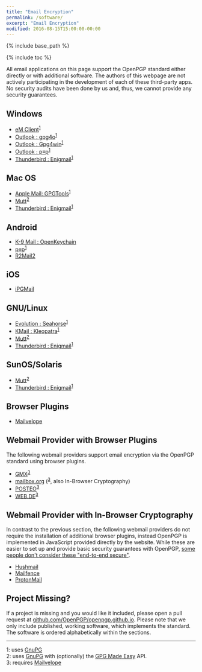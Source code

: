 ```yaml
---
title: "Email Encryption"
permalink: /software/
excerpt: "Email Encryption"
modified: 2016-08-15T15:00:00-00:00
---
```


{% include base_path %}

{% include toc %}

All email applications on this page support the OpenPGP standard either directly or with additional software.
The authors of this webpage are not actively participating in the development of each of these third-party apps.
No security audits have been done by us and, thus, we cannot provide any security guarantees.

## Windows
* [eM Client](/software/emclient/)<sup>[1](#gnupg)</sup>
* [Outlook : gpg4o](/software/gpg4o/)<sup>[1](#gnupg)</sup>
* [Outlook : Gpg4win](/software/gpg4win/)<sup>[1](#gnupg)</sup>
* [Outlook : p≡p](/software/pep/)<sup>[1](#gnupg)</sup>
* [Thunderbird : Enigmail](/software/enigmail/)<sup>[1](#gnupg)</sup>

## Mac OS
* [Apple Mail: GPGTools](/software/gpgtools/)<sup>[1](#gnupg)</sup>
* [Mutt](/software/mutt/)<sup>[2](#gpgme)</sup>
* [Thunderbird : Enigmail](/software/enigmail/)<sup>[1](#gnupg)</sup>

## Android
* [K-9 Mail : OpenKeychain](/software/openkeychain/)
* [p≡p](/software/pep/)<sup>[1](#gnupg)</sup>
* [R2Mail2](/software/r2mail2/)

## iOS
* [iPGMail](/software/ipgmail/)

## GNU/Linux
* [Evolution : Seahorse](/software/seahorse/)<sup>[1](#gnupg)</sup>
* [KMail : Kleopatra](/software/kleopatra/)<sup>[1](#gnupg)</sup>
* [Mutt](/software/mutt/)<sup>[2](#gpgme)</sup>
* [Thunderbird : Enigmail](/software/enigmail/)<sup>[1](#gnupg)</sup>

## SunOS/Solaris
* [Mutt](/software/mutt/)<sup>[2](#gpgme)</sup>
* [Thunderbird : Enigmail](/software/enigmail/)<sup>[1](#gnupg)</sup>

## Browser Plugins
* [Mailvelope](/software/mailvelope/)

## Webmail Provider with Browser Plugins
The following webmail providers support email encryption via the OpenPGP standard using browser plugins.

* [GMX](http://www.gmx.net/)<sup>[3](#mailvelope)</sup>
* [mailbox.org](https://mailbox.org/) (<sup>[3](#mailvelope)</sup>, also In-Browser Cryptography)
* [POSTEO](https://posteo.de)<sup>[3](#mailvelope)</sup>
* [WEB.DE](http://web.de/)<sup>[3](#mailvelope)</sup>

## Webmail Provider with In-Browser Cryptography
In contrast to the previous section, the following webmail providers do not require the installation of additional browser plugins, instead OpenPGP is implemented in JavaScript provided directly by the website.
While these are easier to set up and provide basic security guarantees with OpenPGP, [some people don't consider these "end-to-end secure"](https://tonyarcieri.com/whats-wrong-with-webcrypto).

* [Hushmail](https://www.hushmail.com/)
* [Mailfence](https://www.mailfence.com/)
* [ProtonMail](https://protonmail.com/)

## Project Missing?
If a project is missing and you would like it included, please open a pull request at [github.com/OpenPGP/openpgp.github.io](https://github.com/OpenPGP/openpgp.github.io).
Please note that we only include published, working software, which implements the standard.
The software is ordered alphabetically within the sections.

---

<a name="gnupg">1</a>: uses [GnuPG](https://www.gnupg.org)  
<a name="gpgme">2</a>: uses [GnuPG](https://www.gnupg.org) with (optionally) the [GPG Made Easy](https://www.gnupg.org/related_software/gpgme/index.html) API.  
<a name="mailvelope">3</a>: requires [Mailvelope](/software/mailvelope/)
